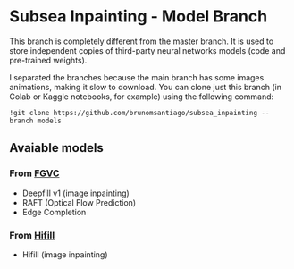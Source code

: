 # Subsea Inpainting - Model Branch

This branch is completely different from the master branch.
It is used to store independent copies of third-party neural networks models (code and pre-trained weights).

I separated the branches because the main branch has some images animations, making it slow to download. You can clone just this branch (in Colab or Kaggle notebooks, for example) using the following command:

```
!git clone https://github.com/brunomsantiago/subsea_inpainting --branch models
```

## Avaiable models

### From [FGVC](https://github.com/vt-vl-lab/FGVC)
 - Deepfill v1 (image inpainting)
 - RAFT (Optical Flow Prediction)
 - Edge Completion

### From [Hifill](https://github.com/Atlas200dk/sample-imageinpainting-HiFill)
 - Hifill (image inpainting)

